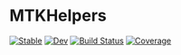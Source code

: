 # MTKHelpers

[![Stable](https://img.shields.io/badge/docs-stable-blue.svg)](https://bgctw.github.io/MTKHelpers.jl/stable)
[![Dev](https://img.shields.io/badge/docs-dev-blue.svg)](https://bgctw.github.io/MTKHelpers.jl/dev)
[![Build Status](https://github.com/bgctw/MTKHelpers.jl/actions/workflows/CI.yml/badge.svg?branch=main)](https://github.com/bgctw/MTKHelpers.jl/actions/workflows/CI.yml?query=branch%3Amain)
[![Coverage](https://codecov.io/gh/bgctw/MTKHelpers.jl/branch/main/graph/badge.svg)](https://codecov.io/gh/bgctw/MTKHelpers.jl)
